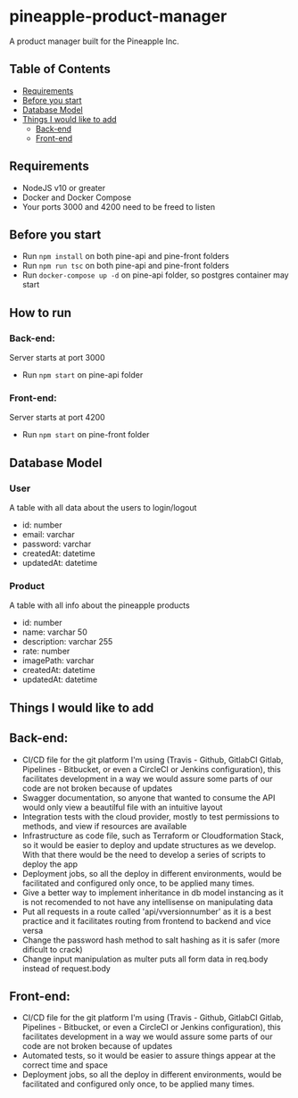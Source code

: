 # pineapple-product-manager
A product manager built for the Pineapple Inc.

## Table of Contents
- [Requirements](#requirements)
- [Before you start](#before-you-start)
- [Database Model](#database-model)
- [Things I would like to add](#things-i-would-like-to-add)
    * [Back-end](#back-end)
    * [Front-end](#front-end)

## Requirements
- NodeJS v10 or greater
- Docker and Docker Compose
- Your ports 3000 and 4200 need to be freed to listen

## Before you start
- Run `npm install` on both pine-api and pine-front folders
- Run `npm run tsc` on both pine-api and pine-front folders
- Run `docker-compose up -d` on pine-api folder, so postgres container may start

## How to run
### Back-end:
Server starts at port 3000
- Run `npm start` on pine-api folder
### Front-end:
Server starts at port 4200
- Run `npm start` on pine-front folder

## Database Model
### User
A table with all data about the users to login/logout
- id: number
- email: varchar
- password: varchar
- createdAt: datetime
- updatedAt: datetime
### Product
A table with all info about the pineapple products
- id: number
- name: varchar 50
- description: varchar 255
- rate: number
- imagePath: varchar
- createdAt: datetime
- updatedAt: datetime

## Things I would like to add
## Back-end:
 - CI/CD file for the git platform I'm using (Travis - Github, GitlabCI Gitlab, Pipelines - Bitbucket, or even a CircleCI or Jenkins configuration), this facilitates development in a way we would assure some parts of our code are not broken because of updates
 - Swagger documentation, so anyone that wanted to consume the API would only view a beautilful file with an intuitive layout
 - Integration tests with the cloud provider, mostly to test permissions to methods, and view if resources are available
 - Infrastructure as code file, such as Terraform or Cloudformation Stack, so it would be easier to deploy and update structures as we develop. With that there would be the need to develop a series of scripts to deploy the app
 - Deployment jobs, so all the deploy in different environments, would be facilitated and configured only once, to be applied many times.
 - Give a better way to impĺement inheritance in db model instancing as it is not recomended to not have any intellisense on manipulating data
 - Put all requests in a route called 'api/vversionnumber' as it is a best practice and it facilitates routing from frontend to backend and vice versa
 - Change the password hash method to salt hashing as it is safer (more dificult to crack)
 - Change input manipulation as multer puts all form data in req.body instead of request.body
## Front-end:
 - CI/CD file for the git platform I'm using (Travis - Github, GitlabCI Gitlab, Pipelines - Bitbucket, or even a CircleCI or Jenkins configuration), this facilitates development in a way we would assure some parts of our code are not broken because of updates
 - Automated tests, so it would be easier to assure things appear at the correct time and space
 - Deployment jobs, so all the deploy in different environments, would be facilitated and configured only once, to be applied many times.
